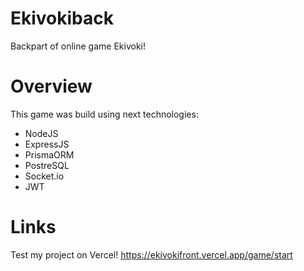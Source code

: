 # Ekivokiback

Backpart of online game Ekivoki!

# Overview

This game was build using next technologies:

+ NodeJS
+ ExpressJS
+ PrismaORM
+ PostreSQL
+ Socket.io
+ JWT

# Links

Test my project on Vercel! https://ekivokifront.vercel.app/game/start

